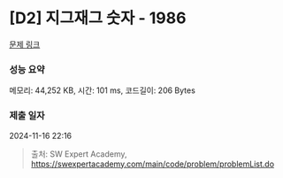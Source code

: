 # [D2] 지그재그 숫자 - 1986 

[문제 링크](https://swexpertacademy.com/main/code/problem/problemDetail.do?contestProbId=AV5PxmBqAe8DFAUq) 

### 성능 요약

메모리: 44,252 KB, 시간: 101 ms, 코드길이: 206 Bytes

### 제출 일자

2024-11-16 22:16



> 출처: SW Expert Academy, https://swexpertacademy.com/main/code/problem/problemList.do